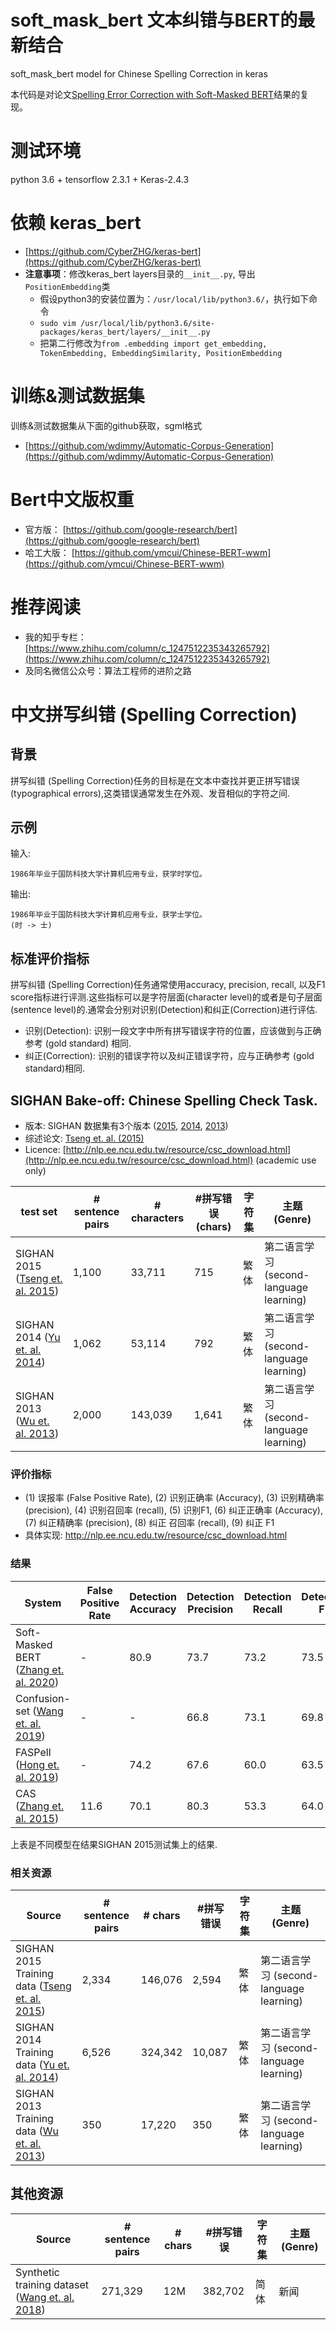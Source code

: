 # soft_mask_bert 文本纠错与BERT的最新结合
soft_mask_bert model for Chinese Spelling Correction in keras

本代码是对论文[Spelling Error Correction with Soft-Masked BERT](https://arxiv.org/pdf/2005.07421.pdf)结果的复现。

# 测试环境
python 3.6 + tensorflow 2.3.1 + Keras-2.4.3

# 依赖 keras_bert

- [https://github.com/CyberZHG/keras-bert](https://github.com/CyberZHG/keras-bert)
- **注意事项**：修改keras_bert layers目录的`__init__.py`, 导出`PositionEmbedding`类
  - 假设python3的安装位置为：`/usr/local/lib/python3.6/`，执行如下命令
  - `sudo vim /usr/local/lib/python3.6/site-packages/keras_bert/layers/__init__.py`
  - 把第二行修改为`from .embedding import get_embedding, TokenEmbedding, EmbeddingSimilarity, PositionEmbedding` 

# 训练&测试数据集
训练&测试数据集从下面的github获取，sgml格式
- [https://github.com/wdimmy/Automatic-Corpus-Generation](https://github.com/wdimmy/Automatic-Corpus-Generation)

# Bert中文版权重

- 官方版： [https://github.com/google-research/bert](https://github.com/google-research/bert)
- 哈工大版： [https://github.com/ymcui/Chinese-BERT-wwm](https://github.com/ymcui/Chinese-BERT-wwm)

# 推荐阅读

- 我的知乎专栏：[https://www.zhihu.com/column/c_1247512235343265792](https://www.zhihu.com/column/c_1247512235343265792)
- 及同名微信公众号：算法工程师的进阶之路

# 中文拼写纠错 (Spelling Correction)

## 背景
拼写纠错 (Spelling Correction)任务的目标是在文本中查找并更正拼写错误 (typographical errors),这类错误通常发生在外观、发音相似的字符之间.

## 示例

输入:
```
1986年毕业于国防科技大学计算机应用专业，获学时学位。
```

输出:

```
1986年毕业于国防科技大学计算机应用专业，获学士学位。
(时 -> 士)
```

## 标准评价指标
拼写纠错 (Spelling Correction)任务通常使用accuracy, precision, recall, 以及F1 score指标进行评测.这些指标可以是字符层面(character level)的或者是句子层面(sentence level)的.通常会分别对识别(Detection)和纠正(Correction)进行评估.
* 识别(Detection): 识别一段文字中所有拼写错误字符的位置，应该做到与正确参考 (gold standard) 相同.
* 纠正(Correction): 识别的错误字符以及纠正错误字符，应与正确参考 (gold standard)相同.

## <span class="t">SIGHAN Bake-off: Chinese Spelling Check Task</span>.

* 版本: SIGHAN 数据集有3个版本 ([2015](http://anthology.aclweb.org/W/W15/W15-3106.pdf), [2014](http://anthology.aclweb.org/W/W14/W14-6820.pdf), [2013](http://anthology.aclweb.org/W/W13/W13-4406.pdf))
* 综述论文: [Tseng et. al. (2015)](http://anthology.aclweb.org/W/W15/W15-3106.pdf)
* Licence: [http://nlp.ee.ncu.edu.tw/resource/csc_download.html](http://nlp.ee.ncu.edu.tw/resource/csc_download.html) (academic use only)

| test set | # sentence pairs | # characters | #拼写错误 (chars) | 字符集 | 主题 (Genre)  |
| --- | --- | --- | --- | --- | --- |
| SIGHAN 2015 ([Tseng et. al. 2015](http://aclweb.org/anthology/W15-3106))| 1,100 | 33,711 | 715 | 繁体 | 第二语言学习 (second-language learning) |
| SIGHAN 2014 ([Yu et. al. 2014](https://www.aclweb.org/anthology/W14-6820))| 1,062 | 53,114 | 792 | 繁体 | 第二语言学习 (second-language learning) |
| SIGHAN 2013 ([Wu et. al. 2013](https://www.aclweb.org/anthology/W13-4406))| 2,000 | 143,039 | 1,641 | 繁体 | 第二语言学习 (second-language learning) |

### 评价指标


* (1) 误报率 (False Positive Rate), (2) 识别正确率 (Accuracy), (3) 识别精确率 (precision), (4) 识别召回率 (recall), (5) 识别F1, (6) 纠正正确率 (Accuracy), (7) 纠正精确率 (precision), (8) 纠正 召回率 (recall), (9) 纠正 F1
* 具体实现: http://nlp.ee.ncu.edu.tw/resource/csc_download.html

### 结果

| System | False Positive Rate | Detection Accuracy | Detection Precision | Detection Recall| Detection F1| Correction Accuracy | Correction Precision | Correction Recall | Correction F1|
| --- | --- | --- | --- | --- | --- | --- | --- | --- | --- |
| Soft-Masked BERT ([Zhang et. al. 2020](https://www.aclweb.org/anthology/2020.acl-main.82))| - | 80.9 | 73.7 | 73.2 | 73.5 | 77.4 | 66.7 | 66.2 | 66.4 |
| Confusion-set ([Wang et. al. 2019](https://www.aclweb.org/anthology/P19-1578/))| - | - | 66.8 | 73.1 | 69.8 | - | 71.5 | 59.5 | 64.9 |
| FASPell ([Hong et. al. 2019](https://www.aclweb.org/anthology/D19-5522/))| - | 74.2 | 67.6 | 60.0 | 63.5 | 73.7 | 66.6 | 59.1 | 62.6 |
| CAS ([Zhang et. al. 2015](http://aclweb.org/anthology/W15-3107))| 11.6 | 70.1 | 80.3 | 53.3 | 64.0 | 69.2 | 79.7 | 51.5 | 62.5 |
上表是不同模型在结果SIGHAN 2015测试集上的结果.

### 相关资源

| Source | # sentence pairs | # chars | #拼写错误 | 字符集 | 主题 (Genre)  |
| --- | --- | --- | --- | --- | --- |
| SIGHAN 2015 Training data ([Tseng et. al. 2015](http://aclweb.org/anthology/W15-3106)) | 2,334  | 146,076 | 2,594 | 繁体 | 第二语言学习 (second-language learning) |
  | SIGHAN 2014 Training data ([Yu et. al. 2014](http://ir.itc.ntnu.edu.tw/lre/clp14csc.html)) | 6,526  | 324,342 | 10,087 | 繁体 | 第二语言学习 (second-language learning)|
| SIGHAN 2013 Training data ([Wu et. al. 2013](http://ir.itc.ntnu.edu.tw/lre/sighan7csc.html)) | 350  | 17,220 | 350 | 繁体 | 第二语言学习 (second-language learning)|

## 其他资源

| Source | # sentence pairs | # chars | #拼写错误 | 字符集 | 主题 (Genre)  |
| --- | --- | --- | --- | --- | --- |
| Synthetic training dataset ([Wang et. al. 2018](https://www.aclweb.org/anthology/P19-1578)) | 271,329 | 12M | 382,702 | 简体 | 新闻 |
